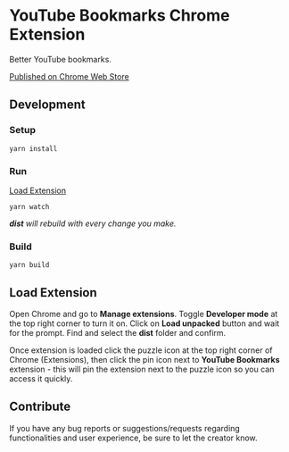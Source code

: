 # YouTube Bookmarks Chrome Extension
Better YouTube bookmarks.

[Published on Chrome Web Store](https://chrome.google.com/webstore/detail/youtube-bookmarks/nlicfnjcbfjdhhocgbbkfghlolkdcfhg)

## Development
### Setup
```
yarn install
```

### Run
[Load Extension](#load-extension)
```
yarn watch
```
_**dist** will rebuild with every change you make._

### Build
```
yarn build
```

## Load Extension

Open Chrome and go to **Manage extensions**. Toggle **Developer mode** at the top right corner to turn it on. Click on **Load unpacked** button and wait for the prompt. Find and select the **dist** folder and confirm.

Once extension is loaded click the puzzle icon at the top right corner of Chrome (Extensions), then click the pin icon next to **YouTube Bookmarks** extension - this will pin the extension next to the puzzle icon so you can access it quickly.

## Contribute
If you have any bug reports or suggestions/requests regarding functionalities and user experience, be sure to let the creator know.
